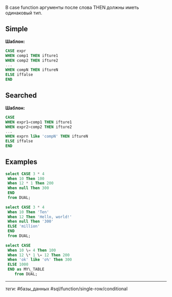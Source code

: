 В case function аргументы после слова THEN должны иметь одинаковый тип.  
## Simple 
**Шаблон:**
```sql
CASE expr
WHEN comp1 THEN ifture1
WHEN comp2 THEN ifture2
...
WHEN compN THEN iftureN
ELSE iffalse
END
```

## Searched
**Шаблон:**
```sql
CASE
WHEN expr1=comp1 THEN ifture1
WHEN expr2>comp2 THEN ifture2
...
WHEN exprn like 'compN' THEN iftureN
ELSE iffalse
END
```

## Examples
```sql
select CASE 3 * 4  
 When 10 Then 100  
 When 12 * 1 Then 200  
 When null Then 300  
 END  
 from DUAL;  
  
select CASE 3 * 4  
 When 10 Then 'Ten'  
 When 12 Then 'Hello, world!'  
 When null Then '300'  
 ELSE 'million'  
 END  
 from DUAL;
 
select CASE  
 When 10 \= 4 Then 100  
 When 12 \* 1 \= 12 Then 200  
 When 'ok' like 'o%' Then 300  
 ELSE 1000  
 END as MY\_TABLE  
    from DUAL;
```
---
*теги:* #базы_данных #sql/function/single-row/conditional 